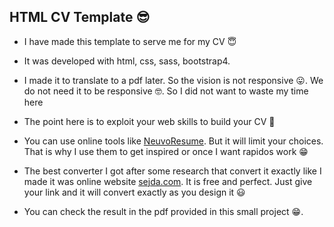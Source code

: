 ## HTML CV Template 😎

- I have made this template to serve me for my CV 😇
  
- It was developed with html, css, sass, bootstrap4.
- I made it to translate to a pdf later. So the vision is not responsive 😛. We do not need it to be responsive 🤓. So I did not want to waste my time here
- The point here is to exploit your web skills to build your CV 🙂
- You can use online tools like [NeuvoResume](https://novoresume.com/). But it will limit your choices. That is why I use them to get inspired or once I want rapidos work 😁
- The best converter I got after some research that convert it exactly like I made it was online website [sejda.com](https://www.sejda.com/html-to-pdf). It is free and perfect. Just give your link and it will convert exactly as you design it 😃
- You can check the result in the pdf provided in this small project 😁.
